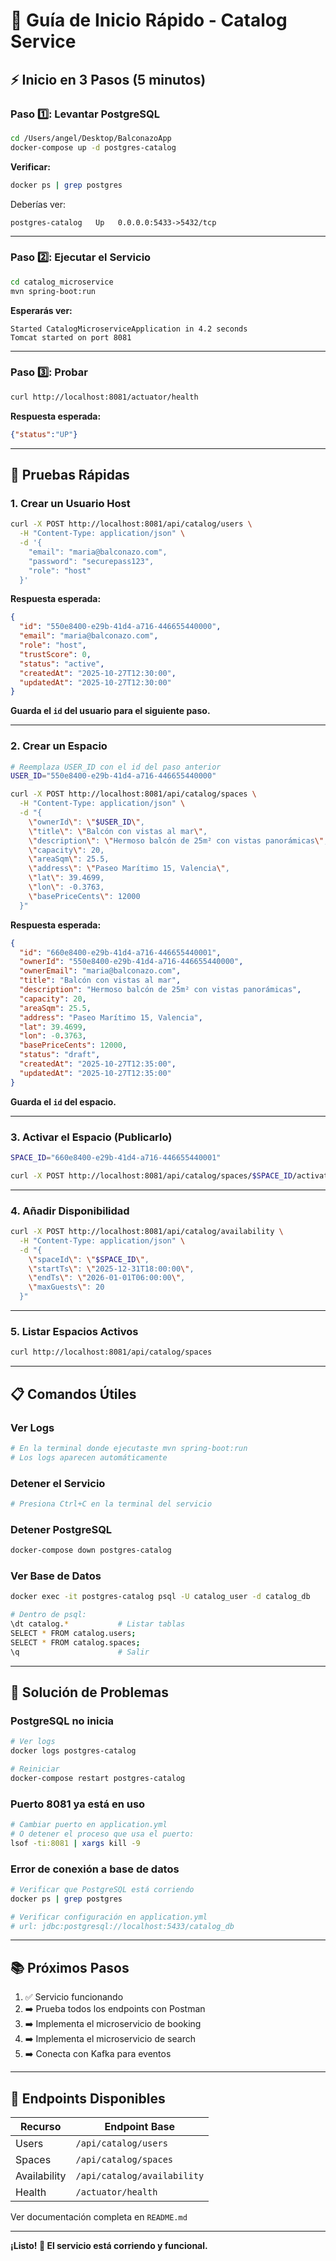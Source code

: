 # 🚀 Guía de Inicio Rápido - Catalog Service

## ⚡ Inicio en 3 Pasos (5 minutos)

### Paso 1️⃣: Levantar PostgreSQL

```bash
cd /Users/angel/Desktop/BalconazoApp
docker-compose up -d postgres-catalog
```

**Verificar:**
```bash
docker ps | grep postgres
```

Deberías ver:
```
postgres-catalog   Up   0.0.0.0:5433->5432/tcp
```

---

### Paso 2️⃣: Ejecutar el Servicio

```bash
cd catalog_microservice
mvn spring-boot:run
```

**Esperarás ver:**
```
Started CatalogMicroserviceApplication in 4.2 seconds
Tomcat started on port 8081
```

---

### Paso 3️⃣: Probar

```bash
curl http://localhost:8081/actuator/health
```

**Respuesta esperada:**
```json
{"status":"UP"}
```

---

## 🧪 Pruebas Rápidas

### 1. Crear un Usuario Host

```bash
curl -X POST http://localhost:8081/api/catalog/users \
  -H "Content-Type: application/json" \
  -d '{
    "email": "maria@balconazo.com",
    "password": "securepass123",
    "role": "host"
  }'
```

**Respuesta esperada:**
```json
{
  "id": "550e8400-e29b-41d4-a716-446655440000",
  "email": "maria@balconazo.com",
  "role": "host",
  "trustScore": 0,
  "status": "active",
  "createdAt": "2025-10-27T12:30:00",
  "updatedAt": "2025-10-27T12:30:00"
}
```

**Guarda el `id` del usuario para el siguiente paso.**

---

### 2. Crear un Espacio

```bash
# Reemplaza USER_ID con el id del paso anterior
USER_ID="550e8400-e29b-41d4-a716-446655440000"

curl -X POST http://localhost:8081/api/catalog/spaces \
  -H "Content-Type: application/json" \
  -d "{
    \"ownerId\": \"$USER_ID\",
    \"title\": \"Balcón con vistas al mar\",
    \"description\": \"Hermoso balcón de 25m² con vistas panorámicas\",
    \"capacity\": 20,
    \"areaSqm\": 25.5,
    \"address\": \"Paseo Marítimo 15, Valencia\",
    \"lat\": 39.4699,
    \"lon\": -0.3763,
    \"basePriceCents\": 12000
  }"
```

**Respuesta esperada:**
```json
{
  "id": "660e8400-e29b-41d4-a716-446655440001",
  "ownerId": "550e8400-e29b-41d4-a716-446655440000",
  "ownerEmail": "maria@balconazo.com",
  "title": "Balcón con vistas al mar",
  "description": "Hermoso balcón de 25m² con vistas panorámicas",
  "capacity": 20,
  "areaSqm": 25.5,
  "address": "Paseo Marítimo 15, Valencia",
  "lat": 39.4699,
  "lon": -0.3763,
  "basePriceCents": 12000,
  "status": "draft",
  "createdAt": "2025-10-27T12:35:00",
  "updatedAt": "2025-10-27T12:35:00"
}
```

**Guarda el `id` del espacio.**

---

### 3. Activar el Espacio (Publicarlo)

```bash
SPACE_ID="660e8400-e29b-41d4-a716-446655440001"

curl -X POST http://localhost:8081/api/catalog/spaces/$SPACE_ID/activate
```

---

### 4. Añadir Disponibilidad

```bash
curl -X POST http://localhost:8081/api/catalog/availability \
  -H "Content-Type: application/json" \
  -d "{
    \"spaceId\": \"$SPACE_ID\",
    \"startTs\": \"2025-12-31T18:00:00\",
    \"endTs\": \"2026-01-01T06:00:00\",
    \"maxGuests\": 20
  }"
```

---

### 5. Listar Espacios Activos

```bash
curl http://localhost:8081/api/catalog/spaces
```

---

## 📋 Comandos Útiles

### Ver Logs

```bash
# En la terminal donde ejecutaste mvn spring-boot:run
# Los logs aparecen automáticamente
```

### Detener el Servicio

```bash
# Presiona Ctrl+C en la terminal del servicio
```

### Detener PostgreSQL

```bash
docker-compose down postgres-catalog
```

### Ver Base de Datos

```bash
docker exec -it postgres-catalog psql -U catalog_user -d catalog_db

# Dentro de psql:
\dt catalog.*           # Listar tablas
SELECT * FROM catalog.users;
SELECT * FROM catalog.spaces;
\q                      # Salir
```

---

## 🐛 Solución de Problemas

### PostgreSQL no inicia

```bash
# Ver logs
docker logs postgres-catalog

# Reiniciar
docker-compose restart postgres-catalog
```

### Puerto 8081 ya está en uso

```bash
# Cambiar puerto en application.yml
# O detener el proceso que usa el puerto:
lsof -ti:8081 | xargs kill -9
```

### Error de conexión a base de datos

```bash
# Verificar que PostgreSQL está corriendo
docker ps | grep postgres

# Verificar configuración en application.yml
# url: jdbc:postgresql://localhost:5433/catalog_db
```

---

## 📚 Próximos Pasos

1. ✅ Servicio funcionando
2. ➡️ Prueba todos los endpoints con Postman
3. ➡️ Implementa el microservicio de booking
4. ➡️ Implementa el microservicio de search
5. ➡️ Conecta con Kafka para eventos

---

## 🎯 Endpoints Disponibles

| Recurso | Endpoint Base |
|---------|---------------|
| Users | `/api/catalog/users` |
| Spaces | `/api/catalog/spaces` |
| Availability | `/api/catalog/availability` |
| Health | `/actuator/health` |

Ver documentación completa en `README.md`

---

**¡Listo! 🎉 El servicio está corriendo y funcional.**

